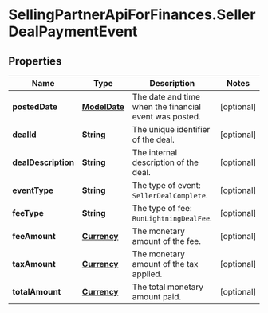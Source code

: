 # SellingPartnerApiForFinances.SellerDealPaymentEvent

## Properties
Name | Type | Description | Notes
------------ | ------------- | ------------- | -------------
**postedDate** | [**ModelDate**](ModelDate.md) | The date and time when the financial event was posted. | [optional] 
**dealId** | **String** | The unique identifier of the deal. | [optional] 
**dealDescription** | **String** | The internal description of the deal. | [optional] 
**eventType** | **String** | The type of event: `SellerDealComplete`. | [optional] 
**feeType** | **String** | The type of fee: `RunLightningDealFee`. | [optional] 
**feeAmount** | [**Currency**](Currency.md) | The monetary amount of the fee. | [optional] 
**taxAmount** | [**Currency**](Currency.md) | The monetary amount of the tax applied. | [optional] 
**totalAmount** | [**Currency**](Currency.md) | The total monetary amount paid. | [optional] 


